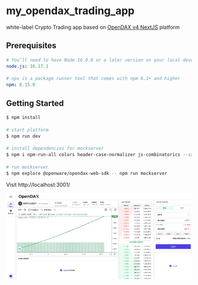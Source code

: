 # my_opendax_trading_app

white-label Crypto Trading app based on [OpenDAX v4 NextJS](https://www.npmjs.com/package/@openware/create-opendax-web-app) platform

## Prerequisites

```yaml
# You’ll need to have Node 16.0.0 or a later version on your local development machine (but it’s not required on the server).
node.js: 16.17.1

# npx is a package runner tool that comes with npm 8.1+ and higher
npm: 8.15.0
```

## Getting Started

```bash
$ npm install

# start platform
$ npm run dev

# install dependencies for mockserver
$ npm i npm-run-all colors header-case-normalizer js-combinatorics --save-dev

# run mockserver
$ npm explore @openware/opendax-web-sdk -- npm run mockserver
```

Visit http://localhost:3001/

![OpenDAX Next.js platform](screenshot.png)

